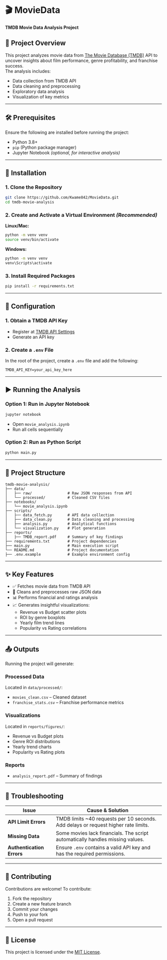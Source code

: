 # 🎬 MovieData  
**TMDB Movie Data Analysis Project**

## 📌 Project Overview  
This project analyzes movie data from [The Movie Database (TMDB)](https://www.themoviedb.org/) API to uncover insights about film performance, genre profitability, and franchise success.  
The analysis includes:

- Data collection from TMDB API  
- Data cleaning and preprocessing  
- Exploratory data analysis  
- Visualization of key metrics

---

## 🛠️ Prerequisites  
Ensure the following are installed before running the project:

- Python 3.8+  
- `pip` (Python package manager)  
- Jupyter Notebook *(optional, for interactive analysis)*

---

## 🚀 Installation  

### 1. Clone the Repository  
```bash
git clone https://github.com/Kwame842/MovieData.git  
cd tmdb-movie-analysis
```

### 2. Create and Activate a Virtual Environment *(Recommended)*  
**Linux/Mac:**  
```bash
python -m venv venv  
source venv/bin/activate
```

**Windows:**  
```bash
python -m venv venv  
venv\Scripts\activate
```

### 3. Install Required Packages  
```bash
pip install -r requirements.txt
```

---

## 🔐 Configuration  

### 1. Obtain a TMDB API Key  
- Register at [TMDB API Settings](https://www.themoviedb.org/settings/api)  
- Generate an API key

### 2. Create a `.env` File  
In the root of the project, create a `.env` file and add the following:  
```env
TMDB_API_KEY=your_api_key_here
```

---

## ▶️ Running the Analysis  

### Option 1: Run in Jupyter Notebook  
```bash
jupyter notebook
```
- Open `movie_analysis.ipynb`  
- Run all cells sequentially  

### Option 2: Run as Python Script  
```bash
python main.py
```

---

## 🧱 Project Structure  
```
tmdb-movie-analysis/
├── data/
│   ├── raw/                # Raw JSON responses from API
│   └── processed/          # Cleaned CSV files
├── notebooks/
│   └── movie_analysis.ipynb
├── scripts/
│   ├── data_fetch.py       # API data collection
│   ├── data_clean.py       # Data cleaning and processing
│   ├── analysis.py         # Analytical functions
│   └── visualization.py    # Plot generation
├── reports/
│   ├── TMDB_report.pdf     # Summary of key findings
├── requirements.txt        # Project dependencies
├── main.py                 # Main execution script
└── README.md               # Project documentation
├── .env.example            # Example environment config
```

---

## ✨ Key Features  

- ✅ Fetches movie data from TMDB API  
- 🧹 Cleans and preprocesses raw JSON data  
- 📊 Performs financial and ratings analysis  
- 📈 Generates insightful visualizations:
  - Revenue vs Budget scatter plots  
  - ROI by genre boxplots  
  - Yearly film trend lines  
  - Popularity vs Rating correlations  

---

## 📤 Outputs  

Running the project will generate:

### Processed Data  
Located in `data/processed/`:
- `movies_clean.csv` – Cleaned dataset  
- `franchise_stats.csv` – Franchise performance metrics  

### Visualizations  
Located in `reports/figures/`:
- Revenue vs Budget plots  
- Genre ROI distributions  
- Yearly trend charts  
- Popularity vs Rating plots  

### Reports  
- `analysis_report.pdf` – Summary of findings  

---

## 🧰 Troubleshooting  

| Issue                | Cause & Solution                                                   |
|---------------------|---------------------------------------------------------------------|
| **API Limit Errors**     | TMDB limits ~40 requests per 10 seconds. Add delays or request higher rate limits. |
| **Missing Data**        | Some movies lack financials. The script automatically handles missing values.        |
| **Authentication Errors** | Ensure `.env` contains a valid API key and has the required permissions.            |

---

## 🤝 Contributing  

Contributions are welcome! To contribute:

1. Fork the repository  
2. Create a new feature branch  
3. Commit your changes  
4. Push to your fork  
5. Open a pull request  

---

## 📄 License  

This project is licensed under the [MIT License](LICENSE).
